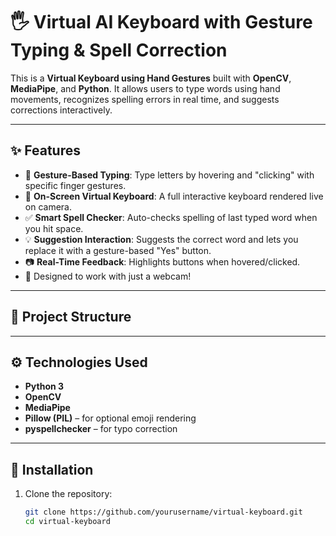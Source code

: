 # 🖐️ Virtual AI Keyboard with Gesture Typing & Spell Correction

This is a **Virtual Keyboard using Hand Gestures** built with **OpenCV**, **MediaPipe**, and **Python**. It allows users to type words using hand movements, recognizes spelling errors in real time, and suggests corrections interactively.

---

## ✨ Features

- 🧠 **Gesture-Based Typing**: Type letters by hovering and "clicking" with specific finger gestures.
- 👀 **On-Screen Virtual Keyboard**: A full interactive keyboard rendered live on camera.
- ✅ **Smart Spell Checker**: Auto-checks spelling of last typed word when you hit space.
- 💡 **Suggestion Interaction**: Suggests the correct word and lets you replace it with a gesture-based "Yes" button.
- 📷 **Real-Time Feedback**: Highlights buttons when hovered/clicked.
- 🚀 Designed to work with just a webcam!

---

## 📂 Project Structure


---

## ⚙️ Technologies Used

- **Python 3**
- **OpenCV**
- **MediaPipe**
- **Pillow (PIL)** – for optional emoji rendering
- **pyspellchecker** – for typo correction

---

## 🔧 Installation

1. Clone the repository:
   ```bash
   git clone https://github.com/yourusername/virtual-keyboard.git
   cd virtual-keyboard
